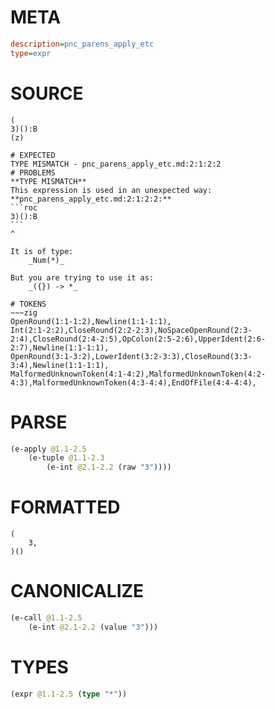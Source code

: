 # META
~~~ini
description=pnc_parens_apply_etc
type=expr
~~~
# SOURCE
~~~roc
(
3)():B
(z)
~~~
~~~
# EXPECTED
TYPE MISMATCH - pnc_parens_apply_etc.md:2:1:2:2
# PROBLEMS
**TYPE MISMATCH**
This expression is used in an unexpected way:
**pnc_parens_apply_etc.md:2:1:2:2:**
```roc
3)():B
```
^

It is of type:
    _Num(*)_

But you are trying to use it as:
    _({}) -> *_

# TOKENS
~~~zig
OpenRound(1:1-1:2),Newline(1:1-1:1),
Int(2:1-2:2),CloseRound(2:2-2:3),NoSpaceOpenRound(2:3-2:4),CloseRound(2:4-2:5),OpColon(2:5-2:6),UpperIdent(2:6-2:7),Newline(1:1-1:1),
OpenRound(3:1-3:2),LowerIdent(3:2-3:3),CloseRound(3:3-3:4),Newline(1:1-1:1),
MalformedUnknownToken(4:1-4:2),MalformedUnknownToken(4:2-4:3),MalformedUnknownToken(4:3-4:4),EndOfFile(4:4-4:4),
~~~
# PARSE
~~~clojure
(e-apply @1.1-2.5
	(e-tuple @1.1-2.3
		(e-int @2.1-2.2 (raw "3"))))
~~~
# FORMATTED
~~~roc
(
	3,
)()
~~~
# CANONICALIZE
~~~clojure
(e-call @1.1-2.5
	(e-int @2.1-2.2 (value "3")))
~~~
# TYPES
~~~clojure
(expr @1.1-2.5 (type "*"))
~~~
